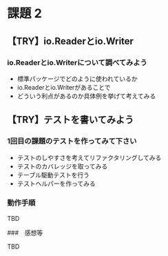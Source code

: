 #  課題 2

## 【TRY】io.Readerとio.Writer

### io.Readerとio.Writerについて調べてみよう

- 標準パッケージでどのように使われているか
- io.Readerとio.Writerがあることで
- どういう利点があるのか具体例を挙げて考えてみる


## 【TRY】テストを書いてみよう

### 1回目の課題のテストを作ってみて下さい
- テストのしやすさを考えてリファクタリングしてみる
- テストのカバレッジを取ってみる
- テーブル駆動テストを行う
- テストヘルパーを作ってみる

### 動作手順

TBD

###　感想等

TBD
